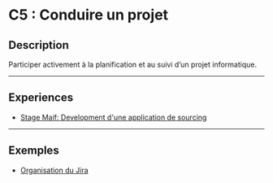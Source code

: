 # C5 : Conduire un projet

## Description

Participer activement à la planification et au suivi d’un projet informatique.

---

## Experiences

- [Stage Maif: Development d'une application de sourcing](../Experiences/stage-appli-sourcing.md)

---

## Exemples

- [Organisation du Jira](../Exemples/organisation-jira.md)
